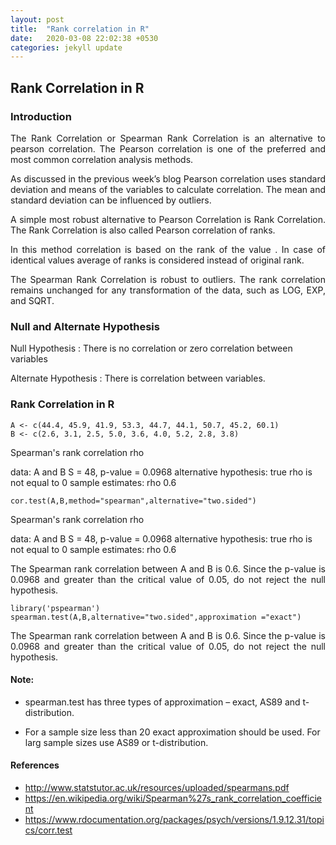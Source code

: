 ```yaml
---
layout: post
title:  "Rank correlation in R"
date:   2020-03-08 22:02:38 +0530
categories: jekyll update
---
```


## Rank Correlation in R

### Introduction

<p style='text-align: justify;'> The Rank Correlation or Spearman Rank Correlation is an alternative to pearson correlation.
The Pearson correlation is one of the preferred and most common correlation analysis methods.</p>

<p style='text-align: justify;'> As discussed in the previous week’s blog Pearson correlation uses standard deviation and means of the variables to calculate correlation. The mean and standard deviation can be influenced by outliers. </p>

<p style='text-align: justify;'> A simple most robust alternative to Pearson Correlation is Rank Correlation.  The Rank Correlation is also  called Pearson correlation of ranks. </p>

<p style='text-align: justify;'> In this method correlation is based on the rank of the value . In case of identical values average of ranks is considered instead of original rank. </p>

<p style='text-align: justify;'> The Spearman Rank Correlation is robust to outliers. 
The rank correlation remains unchanged for any transformation of the data, such as LOG, EXP, and SQRT. </p>

### Null and Alternate Hypothesis

Null Hypothesis : There is no correlation or zero correlation between variables

Alternate Hypothesis : There is correlation between variables.



### Rank Correlation in R

```{r}
A <- c(44.4, 45.9, 41.9, 53.3, 44.7, 44.1, 50.7, 45.2, 60.1)
B <- c(2.6, 3.1, 2.5, 5.0, 3.6, 4.0, 5.2, 2.8, 3.8)
```


   Spearman's rank correlation rho

data:  A and B
S = 48, p-value = 0.0968
alternative hypothesis: true rho is not equal to 0
sample estimates:
rho 
0.6


```{r}
cor.test(A,B,method="spearman",alternative="two.sided")
```

Spearman's rank correlation rho

data:  A and B
S = 48, p-value = 0.0968
alternative hypothesis: true rho is not equal to 0
sample estimates:
rho 
0.6 

<p style='text-align: justify;'> The Spearman rank correlation between A and B is 0.6. Since the p-value is 0.0968 and greater than the critical value of 0.05, do not reject the null hypothesis.</p>

```{r}
library('pspearman')
spearman.test(A,B,alternative="two.sided",approximation ="exact")
```

<p style='text-align: justify;'>The Spearman rank correlation between A and B is 0.6. Since the p-value is 0.0968 and greater than the critical value of 0.05, do not reject the null hypothesis. </p>

#### Note: 
-  spearman.test has three types of approximation – exact, AS89 and  t-distribution. 

-  For a sample size less than 20 exact approximation should be used. For larg sample sizes use AS89 or t-distribution. 

#### References
- http://www.statstutor.ac.uk/resources/uploaded/spearmans.pdf
- https://en.wikipedia.org/wiki/Spearman%27s_rank_correlation_coefficient
- https://www.rdocumentation.org/packages/psych/versions/1.9.12.31/topics/corr.test
